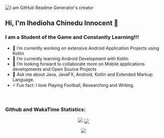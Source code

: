 ![I am GitHub Readme Generator's creator](https://pbs.twimg.com/profile_banners/1267934043611566080/1591135487/1500x500)

## Hi, I'm Ihedioha Chinedu Innocent  👋

### I am a Student of the Game and Constantly Learning!!!

- 🔭 I’m currently working on extensive Android Application Projects using Kotlin
- 🌱 I’m currently learning Android Development with Kotlin
- 👯 I’m looking forward to collaborate more on Mobile applications developments and Open Source Projects 
- 💬 Ask me about Java, JavaFX, Android, Kotlin and Extended Markup Language.
- ⚡ Fun fact: I love Playing Football, Researching and Writing.

<br />

### Github and WakaTime Statistics:

  <p align = "center">
    <img src="https://github-readme-stats.vercel.app/api?username=Chinex-Boroja&theme=github_dark&show_icons=true&count_private=true&border_radius =10"/>
    <img align="center" src="https://github-readme-stats.vercel.app/api/top-langs/?username=Chinex-Boroja&theme=github_dark&border_radius=10" />
  </p>
  <p align = "center">
    <img src="https://github-readme-stats.vercel.app/api/wakatime?username=ChinexBoroja&theme=github_dark&border_radius=10"/>
  </p>
  
<br />
  

